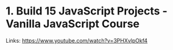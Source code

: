 # 1. Build 15 JavaScript Projects - Vanilla JavaScript Course

Links: https://www.youtube.com/watch?v=3PHXvlpOkf4